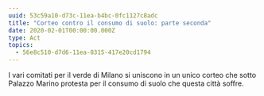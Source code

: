 ```yaml
---
uuid: 53c59a10-d73c-11ea-b4bc-0fc1127c8adc
title: "Corteo contro il consumo di suolo: parte seconda"
date: 2020-02-01T00:00:00.000Z
type: Act
topics:
  - 56e8c510-d7d6-11ea-8315-417e20cd1794
---
```


I vari comitati per il verde di Milano si uniscono in un unico corteo che sotto Palazzo Marino protesta per il consumo di suolo che questa città soffre.